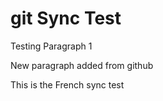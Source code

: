 # git Sync Test

Testing Paragraph 1 

New paragraph added from github

This is the French sync test

